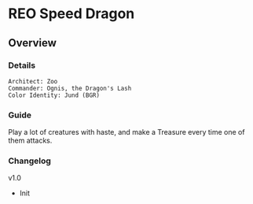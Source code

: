 # REO Speed Dragon
## Overview
### Details
```
Architect: Zoo
Commander: Ognis, the Dragon's Lash
Color Identity: Jund (BGR)
```

### Guide
Play a lot of creatures with haste, and make a Treasure every time one of them attacks.

### Changelog
v1.0
- Init